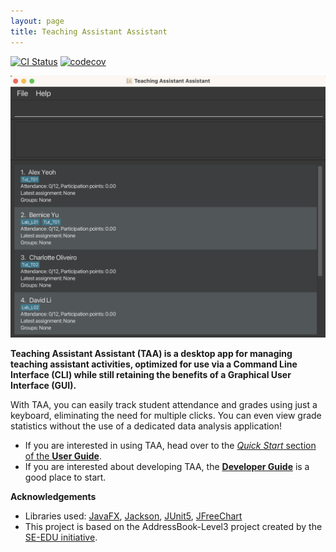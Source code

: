 ```yaml
---
layout: page
title: Teaching Assistant Assistant
---
```


[![CI Status](https://github.com/AY2223S2-CS2103T-T14-4/tp/workflows/Java%20CI/badge.svg)](https://github.com/AY2223S2-CS2103T-T14-4/tp/actions)
[![codecov](https://codecov.io/gh/nus-cs2103-AY2223S2/tp/branch/master/graph/badge.svg?token=SNV76O467D)](https://codecov.io/gh/nus-cs2103-AY2223S2/tp)

![Ui](images/Ui.png)

**Teaching Assistant Assistant (TAA) is a desktop app for managing teaching assistant activities, optimized for use via a Command Line Interface (CLI) while still retaining the benefits of a Graphical User Interface (GUI).**

With TAA, you can easily track student attendance and grades using just a keyboard, eliminating the need for multiple clicks.
You can even view grade statistics without the use of a dedicated data analysis application!

* If you are interested in using TAA, head over to the [_Quick Start_ section of the **User Guide**](UserGuide.html#quick-start).
* If you are interested about developing TAA, the [**Developer Guide**](DeveloperGuide.html) is a good place to start.


**Acknowledgements**

* Libraries used: [JavaFX](https://openjfx.io/), [Jackson](https://github.com/FasterXML/jackson), [JUnit5](https://github.com/junit-team/junit5), [JFreeChart](https://github.com/jfree/jfreechart)
* This project is based on the AddressBook-Level3 project created by the [SE-EDU initiative](https://se-education.org).
